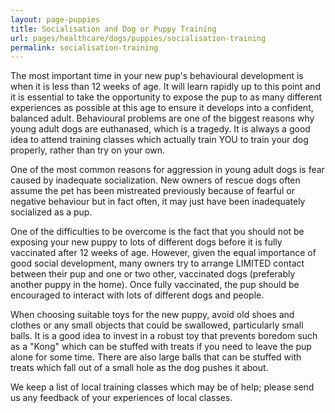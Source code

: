 ```yaml
---
layout: page-puppies
title: Socialisation and Dog or Puppy Training
url: pages/healthcare/dogs/puppies/socialisation-training
permalink: socialisation-training
---
```


The most important time in your new pup's behavioural development is when it is less than 12 weeks of age. It will learn rapidly up to this point and it is essential to take the opportunity to expose the pup to as many different experiences as possible at this age to ensure it develops into a confident, balanced adult. Behavioural problems are one of the biggest reasons why young adult dogs are euthanased, which is a tragedy. It is always a good idea to attend training classes which actually train YOU to train your dog properly, rather than try on your own.

One of the most common reasons for aggression in young adult dogs is fear caused by inadequate socialization. New owners of rescue dogs often assume the pet has been mistreated previously because of fearful or negative behaviour but in fact often, it may just have been inadequately socialized as a pup.

One of the difficulties to be overcome is the fact that you should not be exposing your new puppy to lots of different dogs before it is fully vaccinated after 12 weeks of age. However, given the equal importance of good social development, many owners try to arrange LIMITED contact between their pup and one or two other, vaccinated dogs (preferably another puppy in the home). Once fully vaccinated, the pup should be encouraged to interact with lots of different dogs and people.

When choosing suitable toys for the new puppy, avoid old shoes and clothes or any small objects that could be swallowed, particularly small balls. It is a good idea to invest in a robust toy that prevents boredom such as a "Kong" which can be stuffed with treats if you need to leave the pup alone for some time. There are also large balls that can be stuffed with treats which fall out of a small hole as the dog pushes it about.

We keep a list of local training classes which may be of help; please send us any feedback of your experiences of local classes.
